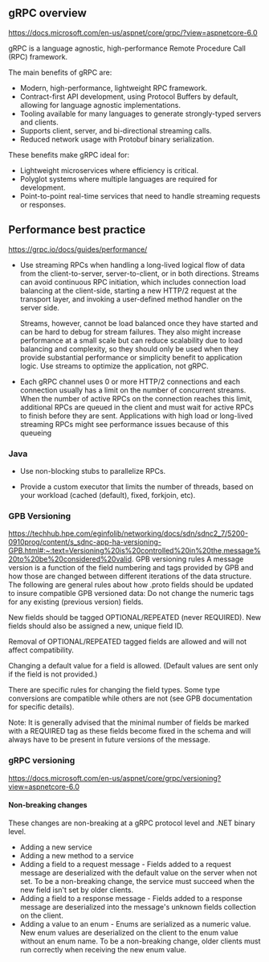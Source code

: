 
## gRPC overview
https://docs.microsoft.com/en-us/aspnet/core/grpc/?view=aspnetcore-6.0

gRPC is a language agnostic, high-performance Remote Procedure Call (RPC) framework.

The main benefits of gRPC are:
- Modern, high-performance, lightweight RPC framework.
- Contract-first API development, using Protocol Buffers by default, allowing for language agnostic implementations.
- Tooling available for many languages to generate strongly-typed servers and clients.
- Supports client, server, and bi-directional streaming calls.
- Reduced network usage with Protobuf binary serialization.

These benefits make gRPC ideal for:
- Lightweight microservices where efficiency is critical.
- Polyglot systems where multiple languages are required for development.
- Point-to-point real-time services that need to handle streaming requests or responses.

## Performance best practice
https://grpc.io/docs/guides/performance/

- Use streaming RPCs when handling a long-lived logical flow of data from the client-to-server, server-to-client, or in both directions. Streams can avoid continuous RPC initiation, which includes connection load balancing at the client-side, starting a new HTTP/2 request at the transport layer, and invoking a user-defined method handler on the server side.

    Streams, however, cannot be load balanced once they have started and can be hard to debug for stream failures. They also might increase performance at a small scale but can reduce scalability due to load balancing and complexity, so they should only be used when they provide substantial performance or simplicity benefit to application logic. Use streams to optimize the application, not gRPC.


- Each gRPC channel uses 0 or more HTTP/2 connections and each connection usually has a limit on the number of concurrent streams. When the number of active RPCs on the connection reaches this limit, additional RPCs are queued in the client and must wait for active RPCs to finish before they are sent. Applications with high load or long-lived streaming RPCs might see performance issues because of this queueing


### Java
- Use non-blocking stubs to parallelize RPCs.

- Provide a custom executor that limits the number of threads, based on your workload (cached (default), fixed, forkjoin, etc).

### GPB Versioning
https://techhub.hpe.com/eginfolib/networking/docs/sdn/sdnc2_7/5200-0910prog/content/s_sdnc-app-ha-versioning-GPB.html#:~:text=Versioning%20is%20controlled%20in%20the,message%20to%20be%20considered%20valid.
GPB versioning rules
A message version is a function of the field numbering and tags provided by GPB and how those are changed between different iterations of the data structure. The following are general rules about how .proto fields should be updated to insure compatible GPB versioned data:
Do not change the numeric tags for any existing (previous version) fields.

New fields should be tagged OPTIONAL/REPEATED (never REQUIRED). New fields should also be assigned a new, unique field ID.

Removal of OPTIONAL/REPEATED tagged fields are allowed and will not affect compatibility.

Changing a default value for a field is allowed. (Default values are sent only if the field is not provided.)

There are specific rules for changing the field types. Some type conversions are compatible while others are not (see GPB documentation for specific details).

Note: It is generally advised that the minimal number of fields be marked with a REQUIRED tag as these fields become fixed in the schema and will always have to be present in future versions of the message.

### gRPC versioning
https://docs.microsoft.com/en-us/aspnet/core/grpc/versioning?view=aspnetcore-6.0

#### Non-breaking changes
These changes are non-breaking at a gRPC protocol level and .NET binary level.

* Adding a new service
* Adding a new method to a service
* Adding a field to a request message - Fields added to a request message are deserialized with the default value on the server when not set. To be a non-breaking change, the service must succeed when the new field isn't set by older clients.
* Adding a field to a response message - Fields added to a response message are deserialized into the message's unknown fields collection on the client.
* Adding a value to an enum - Enums are serialized as a numeric value. New enum values are deserialized on the client to the enum value without an enum name. To be a non-breaking change, older clients must run correctly when receiving the new enum value.

